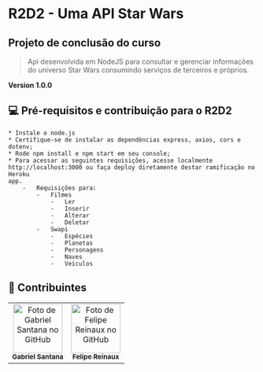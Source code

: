 # R2D2 - Uma API Star Wars
## Projeto de conclusão do curso


> Api desenvolvida em NodeJS para consultar e gerenciar informações do universo Star Wars consumindo serviços de terceiros e próprios.

**Version 1.0.0**

## 💻 Pré-requisitos e contribuição para o R2D2

	* Instale o node.js
	* Certifique-se de instalar as dependências express, axios, cors e dotenv;
	* Rode npm install e npm start em seu console;
	* Para acessar as seguintes requisições, acesse localmente http://localhost:3000 ou faça deploy diretamente destar ramificação no Heroku
	app.
		-	Requisições para:
			-	Filmes 
				-	Ler
				-	Inserir
				-	Alterar
				-   Deletar
			-	Swapi
				-	Espécies
				-	Planetas
				-	Personagens
				-	Naves 
				-	Veículos

## 🤝 Contribuintes

<table>
  <tr>
    <td align="center">
      <a href="#">
        <img src="https://avatars.githubusercontent.com/u/95108239?v=4" width="100px;" alt="Foto de Gabriel Santana no GitHub"/><br>
        <sub>
          <b>Gabriel Santana</b>
        </sub>
      </a>
    </td>
    <td align="center">
      <a href="#">
        <img src="https://avatars.githubusercontent.com/u/40035984?v=4" width="100px;" alt="Foto de Felipe Reinaux no GitHub"/><br>
        <sub>
          <b>Felipe Reinaux</b>
        </sub>
      </a>
    </td>
  </tr>
</table>


